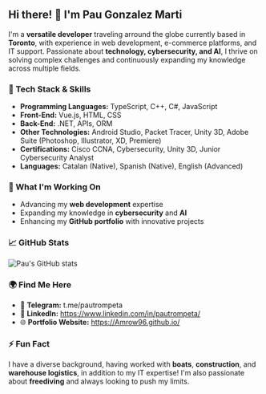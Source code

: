 ## Hi there! 👋 I'm Pau Gonzalez Marti

I'm a **versatile developer** traveling arround the globe currently based in **Toronto**, with experience in web development, e-commerce platforms, and IT support. Passionate about **technology, cybersecurity, and AI**, I thrive on solving complex challenges and continuously expanding my knowledge across multiple fields.

### 🔧 Tech Stack & Skills

- **Programming Languages:** TypeScript, C++, C#, JavaScript
- **Front-End:** Vue.js, HTML, CSS
- **Back-End:** .NET, APIs, ORM
- **Other Technologies:** Android Studio, Packet Tracer, Unity 3D, Adobe Suite (Photoshop, Illustrator, XD, Premiere)
- **Certifications:** Cisco CCNA, Cybersecurity, Unity 3D, Junior Cybersecurity Analyst
- **Languages:** Catalan (Native), Spanish (Native), English (Advanced)

### 🚀 What I'm Working On

- Advancing my **web development** expertise
- Expanding my knowledge in **cybersecurity** and **AI**
- Enhancing my **GitHub portfolio** with innovative projects

### 📈 GitHub Stats

![Pau's GitHub stats](https://github-readme-stats.vercel.app/api?username=Amrow96&show_icons=true&theme=radical)

### 🌍 Find Me Here

- 📧 **Telegram:** t.me/pautrompeta
- 🔗 **LinkedIn:** https://www.linkedin.com/in/pautrompeta/
- 🌐 **Portfolio Website:** https://Amrow96.github.io/


### ⚡ Fun Fact

I have a diverse background, having worked with **boats**, **construction**, and **warehouse logistics**, in addition to my IT expertise! I'm also passionate about **freediving** and always looking to push my limits.
